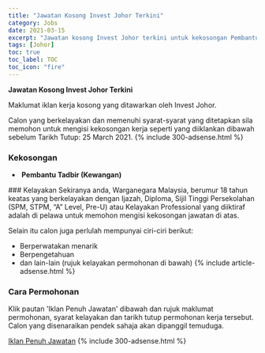 ```yaml
---
title: "Jawatan Kosong Invest Johor Terkini" 
category: Jobs 
date: 2021-03-15 
excerpt: "Jawatan kosong Invest Johor terkini untuk kekosongan Pembantu Tadbir (Kewangan)" 
tags: [Johor] 
toc: true 
toc_label: TOC 
toc_icon: "fire" 
--- 
```


**Jawatan Kosong Invest Johor Terkini**

Maklumat iklan kerja kosong yang ditawarkan oleh Invest Johor. 

Calon yang berkelayakan dan memenuhi syarat-syarat yang ditetapkan sila memohon untuk mengisi kekosongan kerja seperti yang diiklankan dibawah sebelum Tarikh Tutup: 25 March 2021. 
{% include 300-adsense.html %} 
### Kekosongan 
<ul>
<li><strong>&#160;Pembantu Tadbir (Kewangan)&#160;</strong></li>
</ul> 
### Kelayakan 
Sekiranya anda, Warganegara Malaysia, berumur 18 tahun keatas yang berkelayakan dengan Ijazah, Diploma, Sijil Tinggi Persekolahan (SPM, STPM, “A” Level, Pre-U) atau Kelayakan Professional yang diiktiraf adalah di pelawa untuk memohon mengisi kekosongan jawatan di atas.

Selain itu calon juga perlulah mempunyai ciri-ciri berikut:
- Berperwatakan menarik
- Berpengetahuan
- dan lain-lain (rujuk kelayakan permohonan di bawah) 
{% include article-adsense.html %} 
### Cara Permohonan 
Klik pautan 'Iklan Penuh Jawatan' dibawah dan rujuk maklumat permohonan, syarat kelayakan dan tarikh tutup permohonan kerja tersebut.
Calon yang disenaraikan pendek sahaja akan dipanggil temuduga.

<a href="https://investjohor.gov.my/iklan-jawatan-kosong-pembantu-tadbir-kewangan/" class="btn btn--info" target="_blank" rel="nofollow noopenner">Iklan Penuh Jawatan</a> 
{% include 300-adsense.html %} 